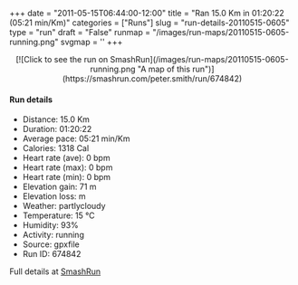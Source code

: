 +++
date = "2011-05-15T06:44:00-12:00"
title = "Ran 15.0 Km in 01:20:22 (05:21 min/Km)"
categories = ["Runs"]
slug = "run-details-20110515-0605"
type = "run"
draft = "False"
runmap = "/images/run-maps/20110515-0605-running.png"
svgmap = '<polyline points="94 9, 94 9, 94 8, 89 8, 85 12, 83 21, 79 30, 73 49, 73 49, 72 52, 72 54, 69 60, 67 68, 56 100, 41 89, 39 84, 21 75, 19 70, 18 68, 1 56, 21 36, 22 26, 36 23, 42 23, 58 24, 66 24, 70 21, 84 10, 81 6, 81 5, 81 4, 85 2, 91 0, 96 0, 98 1, 95 8">'
+++



<!--more-->

<center>
[![Click to see the run on SmashRun](/images/run-maps/20110515-0605-running.png "A map of this run")](https://smashrun.com/peter.smith/run/674842)
</center>

#### Run details

* Distance: 15.0 Km
* Duration: 01:20:22
* Average pace: 05:21 min/Km
* Calories: 1318 Cal
* Heart rate (ave): 0 bpm
* Heart rate (max): 0 bpm
* Heart rate (min): 0 bpm
* Elevation gain: 71 m
* Elevation loss:  m
* Weather: partlycloudy
* Temperature: 15 &deg;C
* Humidity: 93%
* Activity: running
* Source: gpxfile
* Run ID: 674842

Full details at [SmashRun](https://smashrun.com/peter.smith/run/674842)